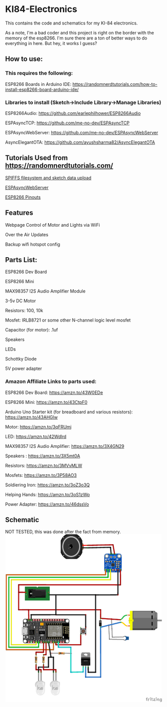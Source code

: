# KI84-Electronics
This contains the code and schematics for my KI-84 electronics.

As a note, I'm a bad coder and this project is right on the border with the memory of the esp8266.  I'm sure there are a ton of better ways to do everything in here.  But hey, it works I guess?

## How to use:

### This requires the following:

ESP8266 Boards in Arduino IDE: https://randomnerdtutorials.com/how-to-install-esp8266-board-arduino-ide/


### Libraries to install (Sketch->Include Library->Manage Libraries)

ESP8266Audio: https://github.com/earlephilhower/ESP8266Audio

ESPAsyncTCP: https://github.com/me-no-dev/ESPAsyncTCP

ESPAsyncWebServer: https://github.com/me-no-dev/ESPAsyncWebServer

AsyncElegantOTA: https://github.com/ayushsharma82/AsyncElegantOTA


## Tutorials Used from https://randomnerdtutorials.com/

[SPIFFS filesystem and sketch data upload](https://randomnerdtutorials.com/install-esp8266-filesystem-uploader-arduino-ide/)

[ESPAsyncWebServer](https://randomnerdtutorials.com/esp8266-nodemcu-wi-fi-manager-asyncwebserver/)

[ESP8266 Pinouts](https://randomnerdtutorials.com/esp8266-pinout-reference-gpios/)

## Features

Webpage Control of Motor and Lights via WiFi

Over the Air Updates

Backup wifi hotspot config

## Parts List:
ESP8266 Dev Board

ESP8266 Mini

MAX98357 I2S Audio Amplifier Module

3-5v DC Motor

Resistors: 100, 10k

Mosfet: IRLB8721 or some other N-channel logic level mosfet

Capacitor (for motor): .1uf

Speakers

LEDs

Schottky Diode

5V power adapter

### Amazon Affiliate Links to parts used:

ESP8266 Dev Board: https://amzn.to/43W0EDe

ESP8266 Mini: https://amzn.to/43CtpF0

Arduino Uno Starter kit (for breadboard and various resistors): https://amzn.to/43AHGlw

Motor: https://amzn.to/3qFRUmj

LED: https://amzn.to/42WdIrd

MAX98357 I2S Audio Amplifier: https://amzn.to/3X4GN29

Speakers : https://amzn.to/3X5mt0A

Resistors: https://amzn.to/3MVvMLW

Mosfets:  https://amzn.to/3P58AO3

Soldiering Iron: https://amzn.to/3oZ3o3Q

Helping Hands: https://amzn.to/3oS1zWp

Power Adapter: https://amzn.to/46dssVo



## Schematic
NOT TESTED, this was done after the fact from memory.
![Schematic](https://github.com/martinmakesit/KI84-Electronics/blob/main/ki84_bb.png "Schematic")
